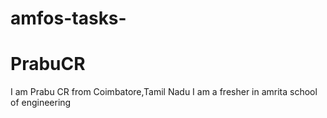 # amfos-tasks-
# PrabuCR
I am Prabu CR from Coimbatore,Tamil Nadu
I am a fresher in amrita school of engineering
